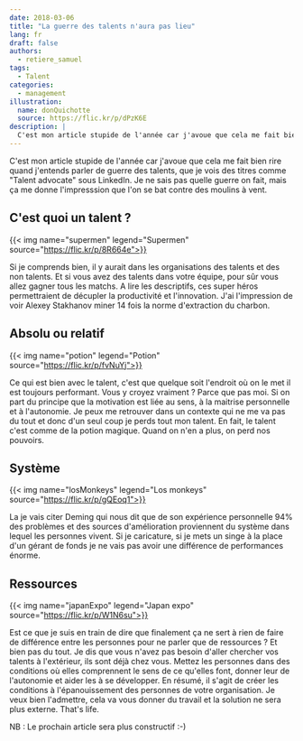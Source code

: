 ```yaml
---
date: 2018-03-06
title: "La guerre des talents n'aura pas lieu"
lang: fr
draft: false
authors:
  - retiere_samuel
tags:
  - Talent
categories:
  - management
illustration:
  name: donQuichotte
  source: https://flic.kr/p/dPzK6E
description: |
  C'est mon article stupide de l'année car j'avoue que cela me fait bien rire quand j'entends parler de guerre des talents, que je vois des titres comme "Talent advocate" sous LinkedIn. Je ne sais pas quelle guerre on fait, mais ça me donne l'impresssion que l'on se bat contre des moulins à vent.
---
```


C'est mon article stupide de l'année car j'avoue que cela me fait bien rire quand j'entends parler de guerre des talents, que je vois des titres comme "Talent advocate" sous LinkedIn. Je ne sais pas quelle guerre on fait, mais ça me donne l'impresssion que l'on se bat contre des moulins à vent.

## C'est quoi un talent ?

{{< img name="supermen" legend="Supermen" source="https://flic.kr/p/8R664e">}}

Si je comprends bien, il y aurait dans les organisations des talents et des non talents. Et si vous avez des talents dans votre équipe, pour sûr vous allez gagner tous les matchs. A lire les descriptifs, ces super héros permettraient de décupler la productivité et l'innovation. J'ai l'impression de voir Alexey Stakhanov miner 14 fois la norme d'extraction du charbon.

## Absolu ou relatif

{{< img name="potion" legend="Potion" source="https://flic.kr/p/fvNuYj">}}

Ce qui est bien avec le talent, c'est que quelque soit l'endroit où on le met il est toujours performant. Vous y croyez vraiment ? Parce que pas moi. Si on part du principe que la motivation est liée au sens, à la maitrise personnelle et à l'autonomie. Je peux me retrouver dans un contexte qui ne me va pas du tout et donc d'un seul coup je perds tout mon talent. En fait, le talent c'est comme de la potion magique. Quand on n'en a plus, on perd nos pouvoirs.

## Système

{{< img name="losMonkeys" legend="Los monkeys" source="https://flic.kr/p/gQEoq1">}}

La je vais citer Deming qui nous dit que de son expérience personnelle 94% des problèmes et des sources d'amélioration proviennent du système dans lequel les personnes vivent. Si je caricature, si je mets un singe à la place d'un gérant de fonds je ne vais pas avoir une différence de performances énorme.

## Ressources

{{< img name="japanExpo" legend="Japan expo" source="https://flic.kr/p/W1N6su">}}

Est ce que je suis en train de dire que finalement ça ne sert à rien de faire de différence entre les personnes pour ne parler que de ressources ? Et bien pas du tout. Je dis que vous n'avez pas besoin d'aller chercher vos talents à l'extérieur, ils sont déjà chez vous. Mettez les personnes dans des conditions où elles comprennent le sens de ce qu'elles font, donner leur de l'autonomie et aider les à se développer. En résumé, il s'agit de créer les conditions à l'épanouissement des personnes de votre organisation. Je veux bien l'admettre, cela va vous donner du travail et la solution ne sera plus externe. That's life.

NB : Le prochain article sera plus constructif :-)